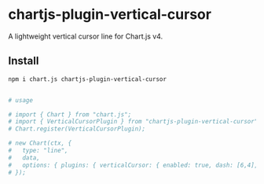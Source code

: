 # chartjs-plugin-vertical-cursor

A lightweight vertical cursor line for Chart.js v4.

## Install
```bash
npm i chart.js chartjs-plugin-vertical-cursor


# usage

# import { Chart } from "chart.js";
# import { VerticalCursorPlugin } from "chartjs-plugin-vertical-cursor";
# Chart.register(VerticalCursorPlugin);

# new Chart(ctx, {
#   type: "line",
#   data, 
#   options: { plugins: { verticalCursor: { enabled: true, dash: [6,4], color: "rgba(0,0,0,.35)" } } }
# });
